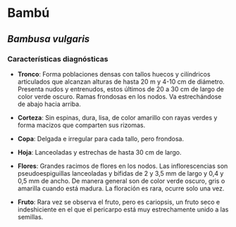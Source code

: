 # Bambú 
## *_Bambusa vulgaris_*
### Características diagnósticas

* **Tronco**: Forma poblaciones densas con tallos huecos y  cilíndricos articulados que alcanzan alturas de hasta 20 m y 4-10 cm de diámetro. Presenta  nudos y entrenudos, estos últimos de 20 a 30 cm de largo de color verde oscuro. Ramas frondosas en los nodos. Va estrechándose de abajo hacia arriba. 

* **Corteza**: Sin espinas, dura, lisa, de color amarillo con rayas verdes y forma macizos que comparten sus rizomas.

* **Copa**: Delgada e irregular para cada tallo, pero frondosa. 

* **Hoja**: Lanceoladas y estrechas de hasta 30 cm de largo. 

* **Flores**: Grandes racimos de flores en los nodos. Las inflorescencias son pseudoespiguillas lanceoladas y bífidas de 2 y 3,5 mm de largo y 0,4 y 0,5 mm de ancho. De manera general son de color verde oscuro, gris o amarilla cuando está madura. La floración es rara, ocurre solo una vez. 

* **Fruto**: Rara vez se observa el fruto, pero es cariopsis, un fruto seco e indeshiciente en el que el pericarpo está muy estrechamente unido a las semillas.